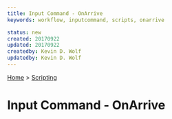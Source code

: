 ```yaml
---
title: Input Command - OnArrive
keywords: workflow, inputcommand, scripts, onarrive

status: new
created: 20170922
updated: 20170922
createdby: Kevin D. Wolf
updatedby: Kevin D. Wolf
---
```

[Home](../Index.md) > [Scripting](Index.md)

# Input Command - OnArrive